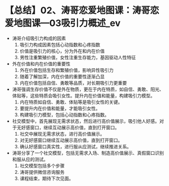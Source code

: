# 【总结】02、涛哥恋爱地图课：涛哥恋爱地图课—03吸引力概述_ev

-   涛哥介绍吸引力构成的因素
    1.  吸引力构成因素包括心动指数和心疼指数
    2.  价值是吸引力的核心，分为外在和内在价值
    3.  男性注重繁殖价值，女性注重生存能力，基因驱动人性特征
-   外在价值和内在价值的重要性
    1.  外在价值包括生存和繁殖价值，影响异性吸引力
    2.  随着了解加深，内在价值的重要性逐渐凸显
    3.  内在价值包括自信、勇敢等品质，对长期吸引力更重要
-   涛哥强调生存价值不仅是外在物质，更在于内在特质，如自信、勇敢、阳光、体贴等，这些特质会吸引女性。提升内在价值和能量，构建吸引力模型。
    1.  内在特质如自信、勇敢、体贴等是吸引女性的关键。
    2.  要提升内在价值和能量，才能吸引女性。
    3.  构建吸引力模型，包括心动指数和心疼指数。
-   社交模型中，首先展现无需求状态，然后进行高价值展示，吸引他人好感。对于无好感窗口，继续互动展示高价值，直到打开窗口。
    1.  社交中展现无需求状态，进行高价值展示。
    2.  对无好感窗口继续互动展示高价值，直到打开窗口。
    3.  确认好感窗口真实性，进行服从应测试，继续推进关系。
-   涛哥分享了一个社交模型，包括无需求入场、制造高价值展示、真假窗口识别和服从应的测试。
    1.  社交模型包括多个步骤
    2.  涛哥提供微信咨询服务
    3.  课程结束，期待下次见面。